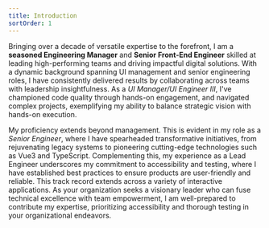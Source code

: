 ```yaml
---
title: Introduction
sortOrder: 1
---
```


Bringing over a decade of versatile expertise to the forefront, I am a **seasoned Engineering 
Manager** and **Senior Front-End Engineer** skilled at leading high-performing teams and 
driving impactful digital solutions. With a dynamic background spanning UI management and senior 
engineering roles, I have consistently delivered results by collaborating across teams with 
leadership insightfulness. As a *UI Manager/UI Engineer III*, I've  championed 
code quality through hands-on engagement, and navigated complex projects, exemplifying my ability 
to balance strategic vision with hands-on execution.

My proficiency extends beyond management. This is evident in my role as a *Senior Engineer*, where 
I have spearheaded transformative initiatives, from rejuvenating legacy systems to pioneering 
cutting-edge technologies such as Vue3 and TypeScript. Complementing this, my experience as a Lead 
Engineer underscores my commitment to accessibility and testing, where I have established best 
practices to ensure products are user-friendly and reliable. This track record extends across a 
variety of interactive applications. As your organization seeks a visionary leader who can fuse 
technical excellence with team empowerment, I am well-prepared to contribute my expertise, 
prioritizing accessibility and thorough testing in your organizational endeavors.
